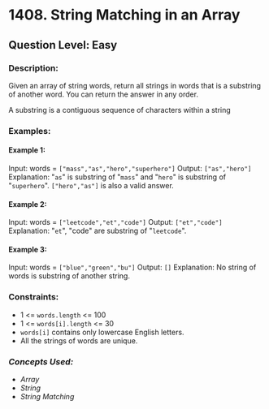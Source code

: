 # 1408. String Matching in an Array
## Question Level: Easy
### Description:
Given an array of string words, return all strings in words that is a substring of another word. You can return the answer in any order.

A substring is a contiguous sequence of characters within a string

### Examples:
#### Example 1:

Input: words = `["mass","as","hero","superhero"]`
Output: `["as","hero"]`
Explanation: "`as`" is substring of "`mass`" and "`hero`" is substring of "`superhero`".
`["hero","as"]` is also a valid answer.
#### Example 2:

Input: words = `["leetcode","et","code"]`
Output: `["et","code"]`
Explanation: "`et`", "code" are substring of "`leetcode`".
#### Example 3:

Input: words = `["blue","green","bu"]`
Output: `[]`
Explanation: No string of words is substring of another string.

### Constraints:

- 1 <= `words.length` <= 100
- 1 <= `words[i].length` <= 30
- `words[i]` contains only lowercase English letters.
- All the strings of words are unique.

### <i>Concepts Used:
- Array
- String
- String Matching </i>